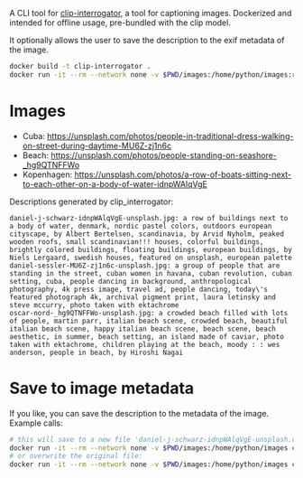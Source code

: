 A CLI tool for [clip-interrogator](https://github.com/pharmapsychotic/clip-interrogator), a tool for captioning images.
Dockerized and intended for offline usage, pre-bundled with the clip model.

It optionally allows the user to save the description to the exif metadata of the image.

```bash
docker build -t clip-interrogator .
docker run -it --rm --network none -v $PWD/images:/home/python/images:ro clip-interrogator "./images/**/*.*"
```

# Images

- Cuba: https://unsplash.com/photos/people-in-traditional-dress-walking-on-street-during-daytime-MU6Z-zj1n6c
- Beach: https://unsplash.com/photos/people-standing-on-seashore-_hg9QTNFFWo
- Kopenhagen: https://unsplash.com/photos/a-row-of-boats-sitting-next-to-each-other-on-a-body-of-water-idnpWAlqVgE

Descriptions generated by clip_interrogator:

```
daniel-j-schwarz-idnpWAlqVgE-unsplash.jpg: a row of buildings next to a body of water, denmark, nordic pastel colors, outdoors european cityscape, by Albert Bertelsen, scandinavia, by Arvid Nyholm, peaked wooden roofs, small scandinavian!!! houses, colorful buildings, brightly colored buildings, floating buildings, european buildings, by Niels Lergaard, swedish houses, featured on unsplash, european palette
daniel-sessler-MU6Z-zj1n6c-unsplash.jpg: a group of people that are standing in the street, cuban women in havana, cuban revolution, cuban setting, cuba, people dancing in background, anthropological photography, 4k press image, travel ad, people dancing, today\'s featured photograph 4k, archival pigment print, laura letinsky and steve mccurry, photo taken with ektachrome
oscar-nord-_hg9QTNFFWo-unsplash.jpg: a crowded beach filled with lots of people, martin parr, italian beach scene, crowded beach, beautiful italian beach scene, happy italian beach scene, beach scene, beach aesthetic, in summer, beach setting, an island made of caviar, photo taken with ektachrome, children playing at the beach, moody : : wes anderson, people in beach, by Hiroshi Nagai
```

# Save to image metadata

If you like, you can save the description to the metadata of the image.
Example calls:

```bash
# this will save to a new file 'daniel-j-schwarz-idnpWAlqVgE-unsplash.clip.jpg':
docker run -it --rm --network none -v $PWD/images:/home/python/images clip-interrogator --save-to-file=new "./images/daniel-j-schwarz-idnpWAlqVgE-unsplash.jpg"
# or overwrite the original file:
docker run -it --rm --network none -v $PWD/images:/home/python/images clip-interrogator --save-to-file=existing "./images/daniel-j-schwarz-idnpWAlqVgE-unsplash.jpg"
```
